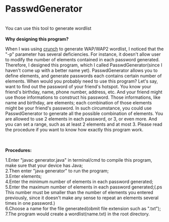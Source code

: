 # PasswdGenerator
<br>
You can use this tool to generate wordlist
<br><br>
<strong>Why designing this program?</strong><br>
<p>
When I was using <a href="https://sourceforge.net/projects/crunch-wordlist/">crunch</a> to generate WAP/WAP2 wordlist, I noticed that the "-p" parameter has several deficiencies. For instance, it doesn't allow user to modify the number of elements contained in each password generated. Therefore, I designed this program, which I called PasswdGenerator(since I haven't come up with a better name yet). PasswdGenerator allows you to define elements, and generate passwords each contains certain number of elements. When would you probably need to use this program? Let's say,  want to find out the password of your friend's hotspot. You know your friend's birthday, name, phone number, address, etc. And your friend might use those informations to construct his password. Those informations, like name and birthday, are elements; each combination of those elements might be your friend's password. In such circumstance, you could use PasswdGenerator to generate all the possible combination of elements. You are allowed to use 2 elements in each password, or 3, or even more. And you can set a range, such as at least 2 elements and at most 3. Please read the procedure if you want to know how exactly this program work.
</p>
<br><br>
<strong>Procedures:</strong><br>
<p>
1.Enter "javac generator.java" in terminal/cmd to compile this program, make sure that your device has Java;<br>
2.Then enter "java generator" to run the program;<br>
3.Enter elements;<br>
4.Enter the minimum number of elements in each password generated;<br>
5.Enter the maximum number of elements in each password generated;(.ps This number must be smaller than the number of elements you entered previously, since it doesn't make any sense to repeat an elements several times in one password.)<br>
6.Choose a name for the file generated(obmit file extension such as ".txt");<br>
7.The program would create a wordlist(name.txt) in the root directory.<br>
</p>
